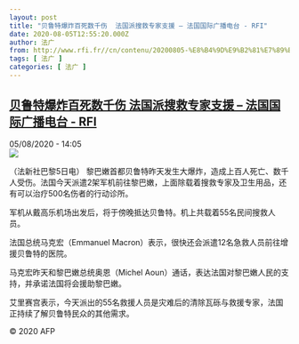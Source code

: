 ```yaml
---
layout: post
title: "贝鲁特爆炸百死数千伤  法国派搜救专家支援 – 法国国际广播电台 - RFI"
date: 2020-08-05T12:55:20.000Z
author: 法广
from: http://www.rfi.fr//cn/contenu/20200805-%E8%B4%9D%E9%B2%81%E7%89%B9%E7%88%86%E7%82%B8%E7%99%BE%E6%AD%BB%E6%95%B0%E5%8D%83%E4%BC%A4-%E6%B3%95%E5%9B%BD%E6%B4%BE%E6%90%9C%E6%95%91%E4%B8%93%E5%AE%B6%E6%94%AF%E6%8F%B4
tags: [ 法广 ]
categories: [ 法广 ]
---
```

<!--1596632120000-->
[贝鲁特爆炸百死数千伤  法国派搜救专家支援 – 法国国际广播电台 - RFI](http://www.rfi.fr//cn/contenu/20200805-%E8%B4%9D%E9%B2%81%E7%89%B9%E7%88%86%E7%82%B8%E7%99%BE%E6%AD%BB%E6%95%B0%E5%8D%83%E4%BC%A4-%E6%B3%95%E5%9B%BD%E6%B4%BE%E6%90%9C%E6%95%91%E4%B8%93%E5%AE%B6%E6%94%AF%E6%8F%B4)
------

<div>
<div>05/08/2020 - 14:05</div><img src="https://s.rfi.fr/media/display/051d3ecc-d719-11ea-b548-005056bf87d6/w:310/p:16x9/int0015b.200805200502.jpg"><div class="t-content__body u-clearfix"><div class="m-interstitial"></div><p>（法新社巴黎5日电）    黎巴嫩首都贝鲁特昨天发生大爆炸，造成上百人死亡、数千人受伤。法国今天派遣2架军机前往黎巴嫩，上面除载着搜救专家及卫生用品，还有可以治疗500名伤者的行动诊所。</p><p>    军机从戴高乐机场出发后，将于傍晚抵达贝鲁特。机上共载着55名民间搜救人员。</p><p>    法国总统马克宏（Emmanuel Macron）表示，很快还会派遣12名急救人员前往增援贝鲁特的医院。</p><p>    马克宏昨天和黎巴嫩总统奥恩（Michel Aoun）通话，表达法国对黎巴嫩人民的支持，并承诺法国将会援助黎巴嫩。</p><p>    艾里赛宫表示，今天派出的55名救援人员是灾难后的清除瓦砾与救援专家，法国正持续了解贝鲁特民众的其他需求。</p><p class="t-copyright">© 2020 AFP</p>        </div>
</div>

